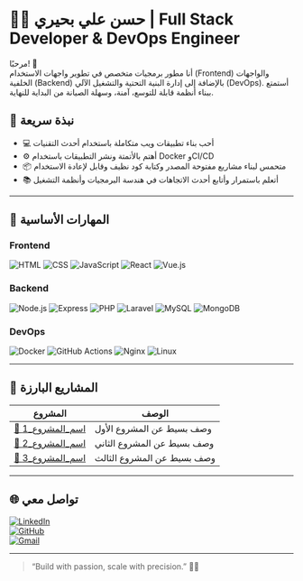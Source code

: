 # 👨‍💻 حسن علي بحيري | Full Stack Developer & DevOps Engineer

مرحبًا! 👋  
أنا مطور برمجيات متخصص في تطوير واجهات الاستخدام (Frontend) والواجهات الخلفية (Backend) بالإضافة إلى إدارة البنية التحتية والتشغيل الآلي (DevOps). أستمتع ببناء أنظمة قابلة للتوسع، آمنة، وسهلة الصيانة من البداية للنهاية.

## 🚀 نبذة سريعة

- 💻 أحب بناء تطبيقات ويب متكاملة باستخدام أحدث التقنيات
- ⚙️ أهتم بالأتمتة ونشر التطبيقات باستخدام Docker وCI/CD
- 📦 متحمس لبناء مشاريع مفتوحة المصدر وكتابة كود نظيف وقابل لإعادة الاستخدام
- 📚 أتعلم باستمرار وأتابع أحدث الاتجاهات في هندسة البرمجيات وأنظمة التشغيل

---

## 🧰 المهارات الأساسية

### Frontend
![HTML](https://img.shields.io/badge/-HTML5-E34F26?logo=html5&logoColor=white)
![CSS](https://img.shields.io/badge/-CSS3-1572B6?logo=css3&logoColor=white)
![JavaScript](https://img.shields.io/badge/-JavaScript-F7DF1E?logo=javascript&logoColor=black)
![React](https://img.shields.io/badge/-React-61DAFB?logo=react&logoColor=black)
![Vue.js](https://img.shields.io/badge/-Vue.js-4FC08D?logo=vue.js&logoColor=white)

### Backend
![Node.js](https://img.shields.io/badge/-Node.js-339933?logo=node.js&logoColor=white)
![Express](https://img.shields.io/badge/-Express-000000?logo=express&logoColor=white)
![PHP](https://img.shields.io/badge/-PHP-777BB4?logo=php&logoColor=white)
![Laravel](https://img.shields.io/badge/-Laravel-FF2D20?logo=laravel&logoColor=white)
![MySQL](https://img.shields.io/badge/-MySQL-4479A1?logo=mysql&logoColor=white)
![MongoDB](https://img.shields.io/badge/-MongoDB-47A248?logo=mongodb&logoColor=white)

### DevOps
![Docker](https://img.shields.io/badge/-Docker-2496ED?logo=docker&logoColor=white)
![GitHub Actions](https://img.shields.io/badge/-GitHub%20Actions-2088FF?logo=githubactions&logoColor=white)
![Nginx](https://img.shields.io/badge/-Nginx-009639?logo=nginx&logoColor=white)
![Linux](https://img.shields.io/badge/-Linux-FCC624?logo=linux&logoColor=black)

---

## 📂 المشاريع البارزة

| المشروع | الوصف |
|--------|--------|
| [🔗 اسم_المشروع_1](#) | وصف بسيط عن المشروع الأول |
| [🔗 اسم_المشروع_2](#) | وصف بسيط عن المشروع الثاني |
| [🔗 اسم_المشروع_3](#) | وصف بسيط عن المشروع الثالث |

---

## 🌐 تواصل معي

[![LinkedIn](https://img.shields.io/badge/-LinkedIn-blue?style=flat&logo=linkedin&logoColor=white)](#)  
[![GitHub](https://img.shields.io/badge/-GitHub-181717?style=flat&logo=github&logoColor=white)](#)  
[![Gmail](https://img.shields.io/badge/-Email-D14836?style=flat&logo=gmail&logoColor=white)](#)

---

> “Build with passion, scale with precision.” 🔧🚀

